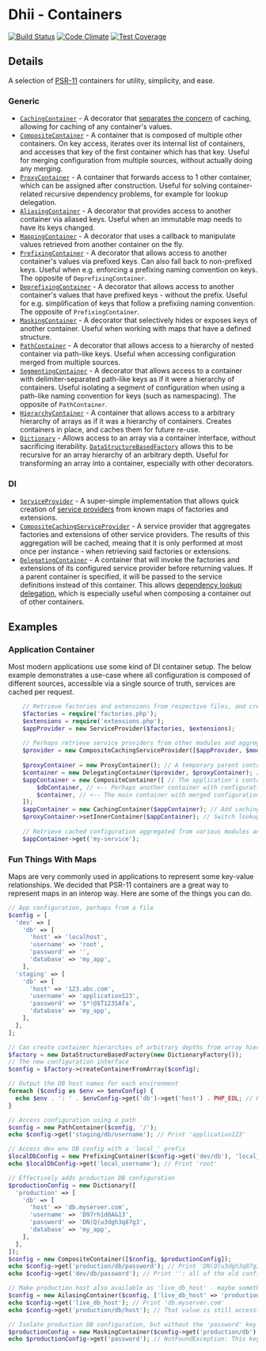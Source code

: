 # Dhii - Containers

[![Build Status](https://travis-ci.com/Dhii/containers.svg?branch=develop)](https://travis-ci.com/Dhii/containers)
[![Code Climate](https://codeclimate.com/github/Dhii/containers/badges/gpa.svg)](https://codeclimate.com/github/Dhii/containers)
[![Test Coverage](https://codeclimate.com/github/Dhii/containers/badges/coverage.svg)](https://codeclimate.com/github/Dhii/containers/coverage)

## Details
A selection of [PSR-11][] containers for utility, simplicity, and ease.

### Generic
- [`CachingContainer`][] - A decorator that [separates the concern][SoC] of caching, allowing for caching of any container's values.
- [`CompositeContainer`][] - A container that is composed of multiple other containers. On key access, iterates over its internal list of containers, and accesses that key of the first container which has that key. Useful for merging configuration from multiple sources, without actually doing any merging.
- [`ProxyContainer`][] - A container that forwards access to 1 other container, which can be assigned after construction. Useful for solving container-related recursive dependency problems, for example for lookup delegation.
- [`AliasingContainer`][] - A decorator that provides access to another container via aliased keys. Useful when an immutable map needs to have its keys changed.
- [`MappingContainer`][] - A decorator that uses a callback to manipulate values retrieved from another container on the fly.
- [`PrefixingContainer`][] - A decorator that allows access to another container's values via prefixed keys. Can also fall back to non-prefixed keys. Useful when e.g. enforcing a prefixing naming convention on keys. The opposite of `DeprefixingContainer`.
- [`DeprefixingContainer`][] - A decorator that allows access to another container's values that have prefixed keys - without the prefix. Useful for e.g. simplification of keys that follow a prefixiing naming convention. The opposite of `PrefixingContainer`.
- [`MaskingContainer`][] - A decorator that selectively hides or exposes keys of another container. Useful when working with maps that have a defined structure.
- [`PathContainer`][] - A decorator that allows access to a hierarchy of nested container via path-like keys. Useful when accessing configuration merged from multiple sources.
- [`SegmentingContainer`][] - A decorator that allows access to a container with delimiter-separated path-like keys as if it were a hierarchy of containers. Useful isolating a segment of configuration when using a path-like naming convention for keys (such as namespacing). The opposite of `PathContainer`.
- [`HierarchyContainer`][] - A container that allows access to a arbitrary hierarchy of arrays as if it was a hierarchy of containers. Creates containers in place, and caches them for future re-use.
- [`Dictionary`][] - Allows access to an array via a container interface, without sacrificing iterability. [`DataStructureBasedFactory`][] allows this to be recursive for an array hierarchy of an arbitrary depth. Useful for transforming an array into a container, especially with other decorators.

### DI
- [`ServiceProvider`][] - A super-simple implementation that allows quick creation of  [service providers][Service Provider] from known maps of factories and extensions.
- [`CompositeCachingServiceProvider`][] - A service provider that aggregates factories and extensions of other service providers. The results of this aggregation will be cached, meaing that it is only performed at most once per instance - when retrieving said factories or extensions.
- [`DelegatingContainer`][] - A container that will invoke the factories and extensions of its configured service provider before returning values. If a parent container is specified, it will be passed to the service definitions instead of this container. This allows [dependency lookup delegation][DDL], which is especially useful when composing a container out of other containers.

## Examples

### Application Container
Most modern applications use some kind of DI container setup. The below example demonstrates a use-case where all configuration is composed of different sources, accessible via a single source of truth, services are cached per request.

```php
    // Retrieve factories and extensions from respective files, and create a service provider with them
    $factories = require('factories.php');
    $extensions = require('extensions.php');
    $appProvider = new ServiceProvider($factories, $extensions);
    
    // Perhaps retrieve service providers from other modules and aggregate them
    $provider = new CompositeCachingServiceProvider([$appProvider, $moduleProviderA, $moduleProviderB]);
    
    $proxyContainer = new ProxyContainer(); // A temporary parent container for lookup delegation
    $container = new DelegatingContainer($provider, $proxyContainer); // Container with application configuration
    $appContainer = new CompositeContainer([ // The application's container
        $dbContainer, // <-- Perhaps another container with configuration from DB
        $container, // <-- The main container with merged configuration from modules
    ]);
    $appContainer = new CachingContainer($appContainer); // Add caching, so that each service definition is only invoked once
    $proxyContainer->setInnerContainer($appContainer); // Switch lookup to the application's main container, making it available in service definitions
    
    // Retrieve cached configuration aggregated from various modules and other sources, sucha as the database or a remote API
    $appContainer->get('my-service');
```

### Fun Things With Maps
Maps are very commonly used in applications to represent some key-value relationships. We decided that PSR-11 containers are a great way to represent maps in an interop way. Here are some of the things you can do.

```php
// App configuration, perhaps from a file
$config = [
  'dev' => [
    'db' => [
      'host' => 'localhost',
      'username' => 'root',
      'password' => '',
      'database' => 'my_app',
    ],
  'staging' => [
    'db' => [
      'host' => '123.abc.com',
      'username' => 'application123',
      'password' => '$*!@$T123SAfa',
      'database' => 'my_app',
    ],
  ],
];

// Can create container hierarchies of arbitrary depths from array hierarchies
$factory = new DataStructureBasedFactory(new DictionaryFactory());
// The new configuration interface
$config = $factory->createContainerFromArray($config);

// Output the DB host names for each environment
foreach ($config as $env => $envConfig) {
  echo $env . ': ' . $envConfig->get('db')->get('host') . PHP_EOL; // Print 'dev: localhost' then 'staging: 123.abc.com'
}

// Access configuration using a path
$config = new PathContainer($config, '/');
echo $config->get('staging/db/username'); // Print 'application123'

// Access dev env DB config with a 'local_' prefix
$localDbConfig = new PrefixingContainer($config->get('dev/db'), 'local_');
echo $localDbConfig->get('local_username'); // Print 'root'

// Effectively adds production DB configuration
$productionConfig = new Dictionary([
  'production' => [
    'db' => [
      'host' => 'db.myserver.com',
      'username' => 'D97rh1d0A&13',
      'password' => 'DN(Q(u3dgh3q87g3',
      'database' => 'my_app',
    ],
  ],
]);
$config = new CompositeContainer([$config, $productionConfig]);
echo $config->get('production/db/password'); // Print 'DN(Q(u3dgh3q87g3'
echo $config->get('dev/db/password'); // Print '': all of the old configuration is available on this new container

// Make production host also available as 'live_db_host' - maybe something requires it to be at that key, and not in a path
$config = new AilasingContainer($config, ['live_db_host' => 'production/db/host']);
echo $config->get('live_db_host'); // Print 'db.myserver.com'
echo $config->get('production/db/host'); // That value is still accessible by the original full path

// Isolate production DB configuration, but without the 'password' key - perhaps to be passed to the UI, or another untrusted party
$productionConfig = new MaskingContainer($config->get('production/db'), true, ['password' => 'false']);
echo $productionConfig->get('password'); // NotFoundException: This key does not exist for this container
```


[Service Provider]: https://github.com/container-interop/service-provider/
[Dhii]: https://github.com/Dhii/dhii
[PSR-11]: https://github.com/php-fig/fig-standards/blob/master/accepted/PSR-11-container.md
[SoC]: https://dev.to/xedinunknown/separation-of-concerns-3e7d

[`ServiceProvider`]: https://github.com/Dhii/containers/blob/develop/src/ServiceProvider.php
[`CompositeCachingServiceProvider`]: https://github.com/Dhii/containers/blob/develop/src/CompositeCachingServiceProvider.php
[`DelegatingContainer`]: https://github.com/Dhii/containers/blob/develop/src/DelegatingContainer.php
[`CachingContainer`]: https://github.com/Dhii/containers/blob/develop/src/CachingContainer.php
[`CompositeContainer`]: https://github.com/Dhii/containers/blob/develop/src/CompositeContainer.php
[`ProxyContainer`]: https://github.com/Dhii/containers/blob/develop/src/ProxyContainer.php
[`AliasingContainer`]: https://github.com/Dhii/containers/blob/develop/src/AliasingContainer.php
[`MappingContainer`]: https://github.com/Dhii/containers/blob/develop/src/MappingContainer.php
[`PrefixingContainer`]: https://github.com/Dhii/containers/blob/develop/src/PrefixingContainer.php
[`DeprefixingContainer`]: https://github.com/Dhii/containers/blob/develop/src/DeprefixingContainer.php
[`MaskingContainer`]: https://github.com/Dhii/containers/blob/develop/src/MaskingContainer.php
[`PathContainer`]: https://github.com/Dhii/containers/blob/develop/src/PathContainer.php
[`SegmentingContainer`]: https://github.com/Dhii/containers/blob/develop/src/SegmentingContainer.php
[`HierarchyContainer`]: https://github.com/Dhii/containers/blob/develop/src/HierarchyContainer.php
[`Dictionary`]: https://github.com/Dhii/containers/blob/develop/src/Dictionary.php
[`DataStructureBasedFactory`]: https://github.com/Dhii/containers/blob/develop/src/DataStructureBasedFactory.php

[DDL]: https://thecodingmachine.io/psr-11-an-in-depth-view-at-the-delegate-lookup-feature
